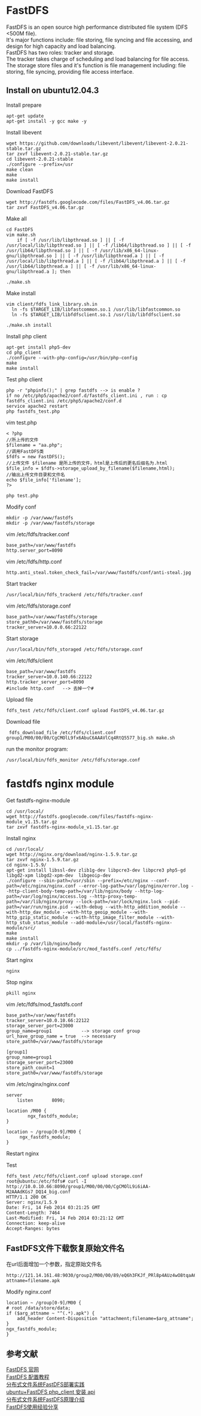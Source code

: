# FastDFS 
FastDFS is an open source high performance distributed file system (DFS <500M file).   
It's major functions include: file storing, file syncing and file accessing, and design for high capacity and load balancing.   
FastDFS has two roles: tracker and storage.  
The tracker takes charge of scheduling and load balancing for file access.   
The storage store files and it's function is file management including: file storing, file syncing, providing file access interface.   

## Install on ubuntu12.04.3
Install prepare

    apt-get update
    apt-get install -y gcc make -y
    
Install libevent

    wget https://github.com/downloads/libevent/libevent/libevent-2.0.21-stable.tar.gz
    tar zxvf libevent-2.0.21-stable.tar.gz
    cd libevent-2.0.21-stable
    ./configure --prefix=/usr
    make clean
    make
    make install

Download FastDFS

    wget http://fastdfs.googlecode.com/files/FastDFS_v4.06.tar.gz 
    tar zxvf FastDFS_v4.06.tar.gz
    
Make all 
    
    cd FastDFS
    vim make.sh
        if [ -f /usr/lib/libpthread.so ] || [ -f /usr/local/lib/libpthread.so ] || [ -f /lib64/libpthread.so ] || [ -f /usr/lib64/libpthread.so ] || [ -f /usr/lib/x86_64-linux-gnu/libpthread.so ] || [ -f /usr/lib/libpthread.a ] || [ -f /usr/local/lib/libpthread.a ] || [ -f /lib64/libpthread.a ] || [ -f /usr/lib64/libpthread.a ] || [ -f /usr/lib/x86_64-linux-gnu/libpthread.a ]; then 
    
    ./make.sh
    
Make install 

    vim client/fdfs_link_library.sh.in 
      ln -fs $TARGET_LIB/libfastcommon.so.1 /usr/lib/libfastcommon.so
      ln -fs $TARGET_LIB/libfdfsclient.so.1 /usr/lib/libfdfsclient.so
      
    ./make.sh install
    
Install php client 
    
    apt-get install php5-dev
    cd php_client
    ./configure --with-php-config=/usr/bin/php-config 
    make
    make install
    
Test php client 

    php -r "phpinfo();" | grep fastdfs --> is enable ?
    if no /etc/php5/apache2/conf.d/fastdfs_client.ini , run : cp fastdfs_client.ini /etc/php5/apache2/conf.d
    service apache2 restart
    php fastdfs_test.php
    
vim test.php

    < ?php
    //所上传的文件
    $filename = "aa.php";
    //调用FastDFS类
    $fdfs = new FastDFS();
    //上传文件 $filename 是所上传的文件，html是上传后的更名后缀名为.html
    $file_info = $fdfs->storage_upload_by_filename($filename,html);
    //输出上传文件目录和文件名
    echo $file_info['filename'];
    ?> 
    
`php test.php`
 
Modify conf

`mkdir -p /var/www/fastdfs`  
`mkdir -p /var/www/fastdfs/storage` 

vim /etc/fdfs/tracker.conf
    
    base_path=/var/www/fastdfs 
    http.server_port=8090 
    
vim /etc/fdfs/http.conf 

    http.anti_steal.token_check_fail=/var/www/fastdfs/conf/anti-steal.jpg
    
Start tracker

    /usr/local/bin/fdfs_trackerd /etc/fdfs/tracker.conf 

vim /etc/fdfs/storage.conf

    base_path=/var/www/fastdfs/storage
    store_path0=/var/www/fastdfs/storage
    tracker_server=10.0.0.66:22122 
    
Start storage

    /usr/local/bin/fdfs_storaged /etc/fdfs/storage.conf

vim /etc/fdfs/client

    base_path=/var/www/fastdfs
    tracker_server=10.0.140.66:22122 
    http.tracker_server_port=8090 
    #include http.conf   --> 去掉一个#
    
Upload file

    fdfs_test /etc/fdfs/client.conf upload FastDFS_v4.06.tar.gz 

Download file

     fdfs_download_file /etc/fdfs/client.conf group1/M00/00/00/CgCMOlL9fx6AbuC6AAAVlCq4RtQ5577_big.sh make.sh
    
run the monitor program:

    /usr/local/bin/fdfs_monitor /etc/fdfs/storage.conf
    
# fastdfs nginx module 
Get fastdfs-nginx-module

    cd /usr/local/
    wget http://fastdfs.googlecode.com/files/fastdfs-nginx-module_v1.15.tar.gz  
    tar zxvf fastdfs-nginx-module_v1.15.tar.gz 

Install nginx

    cd /usr/local/
    wget http://nginx.org/download/nginx-1.5.9.tar.gz 
    tar zxvf nginx-1.5.9.tar.gz 
    cd nginx-1.5.9/ 
    apt-get install libssl-dev zlib1g-dev libpcre3-dev libpcre3 php5-gd libgd2-xpm libgd2-xpm-dev  libgeoip-dev 
    ./configure --sbin-path=/usr/sbin --prefix=/etc/nginx --conf-path=/etc/nginx/nginx.conf --error-log-path=/var/log/nginx/error.log --http-client-body-temp-path=/var/lib/nginx/body --http-log-path=/var/log/nginx/access.log --http-proxy-temp-path=/var/lib/nginx/proxy --lock-path=/var/lock/nginx.lock --pid-path=/var/run/nginx.pid --with-debug --with-http_addition_module --with-http_dav_module --with-http_geoip_module --with-http_gzip_static_module --with-http_image_filter_module --with-http_stub_status_module --add-module=/usr/local/fastdfs-nginx-module/src/ 
    make 
    make install
    mkdir -p /var/lib/nginx/body
    cp ../fastdfs-nginx-module/src/mod_fastdfs.conf /etc/fdfs/ 
    
Start nginx

    nginx
    
Stop nginx

    pkill nginx
    
vim /etc/fdfs/mod_fastdfs.conf

    base_path=/var/www/fastdfs 
    tracker_server=10.0.10.66:22122 
    storage_server_port=23000 
    group_name=group1           --> storage conf group
    url_have_group_name = true  --> necessary
    store_path0=/var/www/fastdfs/storage 
    
    [group1]
    group_name=group1
    storage_server_port=23000
    store_path_count=1
    store_path0=/var/www/fastdfs/storage 
    
vim /etc/nginx/nginx.conf 

    server 
        listen       8090; 
        
    location /M00 {
            ngx_fastdfs_module;
    }

    location ~ /group[0-9]/M00 {
         ngx_fastdfs_module;
    }
 
Restart nginx 

Test

    fdfs_test /etc/fdfs/client.conf upload storage.conf 
    root@ubuntu:/etc/fdfs# curl -I http://10.0.10.66:8090/group1/M00/00/00/CgCMOlL9i6iAA-M2AAAdKGs7_DQ14_big.conf
    HTTP/1.1 200 OK
    Server: nginx/1.5.9
    Date: Fri, 14 Feb 2014 03:21:25 GMT
    Content-Length: 7464
    Last-Modified: Fri, 14 Feb 2014 03:21:12 GMT
    Connection: keep-alive
    Accept-Ranges: bytes
 
## FastDFS文件下载恢复原始文件名 
在url后面增加一个参数，指定原始文件名

    http://121.14.161.48:9030/group2/M00/00/89/eQ6h3FKJf_PRl8p4AUz4wO8tqaA688.apk?attname=filename.apk 
    
Modify nginx.conf 

    location ~ /group[0-9]/M00 {
    # root /data/store/data;
    if ($arg_attname ~ "^(.*).apk") {
        add_header Content-Disposition "attachment;filename=$arg_attname";
    }
    ngx_fastdfs_module;
    }   
  
## 参考文献
[FastDFS 官网](https://code.google.com/p/fastdfs/)  
[FastDFS 配置教程](http://blog.irebit.com/fastdfs-配置教程/)   
[分布式文件系统FastDFS部署实践](http://www.zrwm.com/?p=4567)  
[ubuntu+FastDFS php_client 安装 api](http://www.cnblogs.com/yeseason/archive/2012/06/29/2570382.html)  
[分布式文件系统FastDFS原理介绍](http://tech.uc.cn/?p=221)  
[FastDFS使用经验分享](http://tech.uc.cn/?p=2579)
